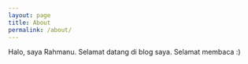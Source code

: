 ```yaml
---
layout: page
title: About
permalink: /about/
---
```


Halo, saya Rahmanu. Selamat datang di blog saya. Selamat membaca :)
